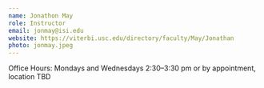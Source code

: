 ```yaml
---
name: Jonathon May
role: Instructor
email: jonmay@isi.edu
website: https://viterbi.usc.edu/directory/faculty/May/Jonathan
photo: jonmay.jpeg
---
```


Office Hours: Mondays and Wednesdays 2:30–3:30 pm or by appointment, location TBD
